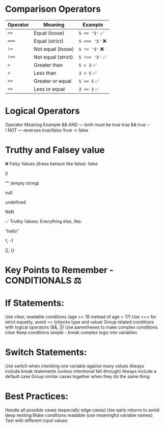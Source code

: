 
# Comparison Operators

| Operator | Meaning            | Example       |
| -------- | ------------------ | ------------- |
| `==`     | Equal (loose)      | `5 == '5'` ✅  |
| `===`    | Equal (strict)     | `5 === '5'` ❌ |
| `!=`     | Not equal (loose)  | `5 != '5'` ❌  |
| `!==`    | Not equal (strict) | `5 !== '5'` ✅ |
| `>`      | Greater than       | `5 > 3` ✅     |
| `<`      | Less than          | `3 < 5` ✅     |
| `>=`     | Greater or equal   | `5 >= 5` ✅    |
| `<=`     | Less or equal      | `3 <= 3` ✅    |

# Logical Operators
Operator	Meaning	Example
&&	AND — both must be true	true && true ✅
`		`
!	NOT — reverses true/false	!true → false

# Truthy and Falsey value
❌ Falsy Values (these behave like false):
false

0

"" (empty string)

null

undefined

NaN

✅ Truthy Values:
Everything else, like:

"hello"

1, -1

[], {}

# Key Points to Remember - CONDITIONALS ⚖️
# If Statements:

Use clear, readable conditions (age >= 18 instead of age > 17)
Use === for strict equality, avoid == (checks type and value)
Group related conditions with logical operators (&&, ||)
Use parentheses to make complex conditions clear
Keep conditions simple - break complex logic into variables

# Switch Statements:

Use switch when checking one variable against many values
Always include break statements (unless intentional fall-through)
Always include a default case
Group similar cases together when they do the same thing

# Best Practices:

Handle all possible cases (especially edge cases)
Use early returns to avoid deep nesting
Make conditions readable (use meaningful variable names)
Test with different input values